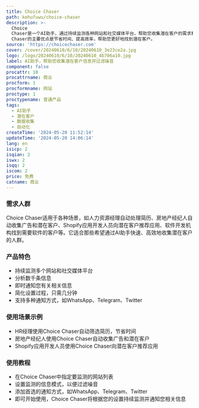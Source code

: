 ```yaml
---
title: Choice Chaser
path: kehufuwu/choice-chaser
description: >-
  Choice
  Chaser是一个AI助手，通过持续监测各种网站和社交媒体平台，帮助您收集潜在客户的需求和推荐信息。它能够快速分析和筛选出相关信息，并在第一时间通知您。Choice
  Chaser的主要优点是节省时间、提高效率，帮助您更好地找到潜在客户。
source: 'https://choicechaser.com'
cover: /cover/20240610/6/10/20240610_3e23ce2a.jpg
logo: /logo/20240610/6/10/20240610_4b706a10.jpg
label: AI助手，帮助您收集潜在客户信息并过滤噪音
component: false
procattr: 10
procattrname: 商业
procform: 1
procformname: 网站
proctype: 1
proctypename: 普通产品
tags:
  - AI助手
  - 潜在客户
  - 数据收集
  - 自动化
createTime: '2024-05-20 11:52:14'
updateTime: '2024-05-20 14:06:14'
lang: en
isicp: 2
isqian: 2
iswx: 2
isqq: 2
iscom: 2
price: 免费
catname: 商业
---
```




### 需求人群
Choice Chaser适用于各种场景，如人力资源经理自动处理简历、房地产经纪人自动收集广告和潜在客户、Shopify应用开发人员向潜在客户推荐应用、软件开发机构找到需要软件的客户等。它适合那些希望通过AI助手快速、高效地收集潜在客户的人群。

### 产品特色
* 持续监测多个网站和社交媒体平台
* 分析数千条信息
* 即时通知您有关相关信息
* 简化设置过程，只需几分钟
* 支持多种通知方式，如WhatsApp、Telegram、Twitter

### 使用场景示例
* HR经理使用Choice Chaser自动筛选简历，节省时间
* 房地产经纪人使用Choice Chaser自动收集广告和潜在客户
* Shopify应用开发人员使用Choice Chaser向潜在客户推荐应用

### 使用教程
* 在Choice Chaser中指定要监测的网站列表
* 设置监测的信息模式，以便过滤噪音
* 添加首选的通知方式，如WhatsApp、Telegram、Twitter
* 即可开始使用，Choice Chaser将根据您的设置持续监测并通知您相关信息

  

